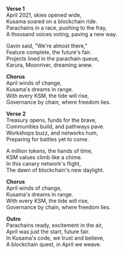 **Verse 1**\
April 2021, skies opened wide,\
Kusama soared on a blockchain ride.\
Parachains in a race, pushing to the fray,\
A thousand voices voting, paving a new way.

Gavin said, "We're almost there,"\
Feature complete, the future's fair.\
Projects lined in the parachain queue,\
Karura, Moonriver, dreaming anew.

**Chorus**\
April winds of change,\
Kusama's dreams in range.\
With every KSM, the tide will rise,\
Governance by chain, where freedom lies.

**Verse 2**\
Treasury opens, funds for the brave,\
Communities build, and pathways pave.\
Workshops buzz, and networks hum,\
Preparing for battles yet to come.

A million tokens, the hands of time,\
KSM values climb like a chime.\
In this canary network's flight,\
The dawn of blockchain's new daylight.

**Chorus**\
April winds of change,\
Kusama's dreams in range.\
With every KSM, the tide will rise,\
Governance by chain, where freedom lies.

**Outro**\
Parachains ready, excitement in the air,\
April was just the start, future fair.\
In Kusama's code, we trust and believe,\
A blockchain quest, in April we weave.

